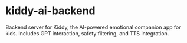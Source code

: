 # kiddy-ai-backend
Backend server for Kiddy, the AI-powered emotional companion app for kids. Includes GPT interaction, safety filtering, and TTS integration.
